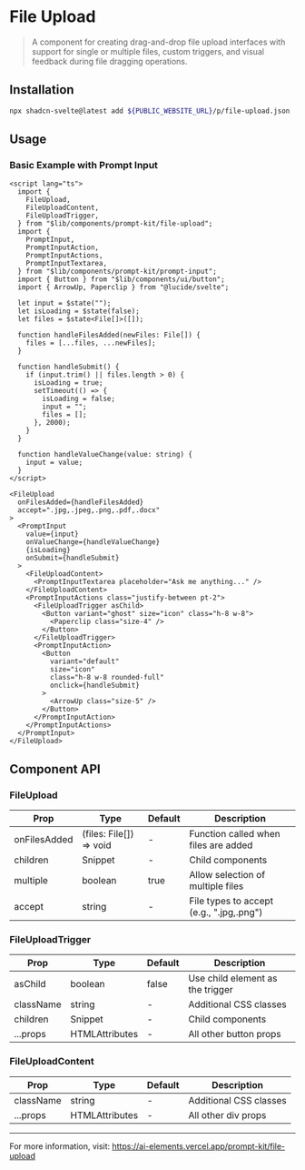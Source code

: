 # File Upload

> A component for creating drag-and-drop file upload interfaces with support for single or multiple files, custom triggers, and visual feedback during file dragging operations.

## Installation

```bash
npx shadcn-svelte@latest add ${PUBLIC_WEBSITE_URL}/p/file-upload.json
```

## Usage

### Basic Example with Prompt Input

```svelte
<script lang="ts">
  import {
    FileUpload,
    FileUploadContent,
    FileUploadTrigger,
  } from "$lib/components/prompt-kit/file-upload";
  import {
    PromptInput,
    PromptInputAction,
    PromptInputActions,
    PromptInputTextarea,
  } from "$lib/components/prompt-kit/prompt-input";
  import { Button } from "$lib/components/ui/button";
  import { ArrowUp, Paperclip } from "@lucide/svelte";

  let input = $state("");
  let isLoading = $state(false);
  let files = $state<File[]>([]);

  function handleFilesAdded(newFiles: File[]) {
    files = [...files, ...newFiles];
  }

  function handleSubmit() {
    if (input.trim() || files.length > 0) {
      isLoading = true;
      setTimeout(() => {
        isLoading = false;
        input = "";
        files = [];
      }, 2000);
    }
  }

  function handleValueChange(value: string) {
    input = value;
  }
</script>

<FileUpload
  onFilesAdded={handleFilesAdded}
  accept=".jpg,.jpeg,.png,.pdf,.docx"
>
  <PromptInput
    value={input}
    onValueChange={handleValueChange}
    {isLoading}
    onSubmit={handleSubmit}
  >
    <FileUploadContent>
      <PromptInputTextarea placeholder="Ask me anything..." />
    </FileUploadContent>
    <PromptInputActions class="justify-between pt-2">
      <FileUploadTrigger asChild>
        <Button variant="ghost" size="icon" class="h-8 w-8">
          <Paperclip class="size-4" />
        </Button>
      </FileUploadTrigger>
      <PromptInputAction>
        <Button
          variant="default"
          size="icon"
          class="h-8 w-8 rounded-full"
          onclick={handleSubmit}
        >
          <ArrowUp class="size-5" />
        </Button>
      </PromptInputAction>
    </PromptInputActions>
  </PromptInput>
</FileUpload>
```

## Component API

### FileUpload

| Prop         | Type                    | Default | Description                              |
| ------------ | ----------------------- | ------- | ---------------------------------------- |
| onFilesAdded | (files: File[]) => void | -       | Function called when files are added     |
| children     | Snippet                 | -       | Child components                         |
| multiple     | boolean                 | true    | Allow selection of multiple files        |
| accept       | string                  | -       | File types to accept (e.g., ".jpg,.png") |

### FileUploadTrigger

| Prop      | Type                              | Default | Description                      |
| --------- | --------------------------------- | ------- | -------------------------------- |
| asChild   | boolean                           | false   | Use child element as the trigger |
| className | string                            | -       | Additional CSS classes           |
| children  | Snippet                           | -       | Child components                 |
| ...props  | HTMLAttributes<HTMLButtonElement> | -       | All other button props           |

### FileUploadContent

| Prop      | Type                           | Default | Description            |
| --------- | ------------------------------ | ------- | ---------------------- |
| className | string                         | -       | Additional CSS classes |
| ...props  | HTMLAttributes<HTMLDivElement> | -       | All other div props    |

---

For more information, visit: https://ai-elements.vercel.app/prompt-kit/file-upload

